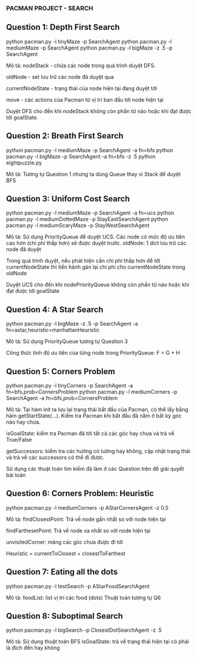 ### PACMAN PROJECT - SEARCH ###

## Question 1: Depth First Search ##
python pacman.py -l tinyMaze -p SearchAgent
python pacman.py -l mediumMaze -p SearchAgent
python pacman.py -l bigMaze -z .5 -p SearchAgent

Mô tả: 
nodeStack - chứa các node trong quá trình duyệt DFS.

oldNode - set lưu trữ các node đã duyệt qua

currentNodeState - trạng thái của node hiện tại đang duyệt tới

move - các actions của Pacman từ vị trí ban đầu tới node hiện tại

Duyệt DFS cho đến khi nodeStack không còn phần tử nào hoặc khi đạt được tới goalState.


## Question 2: Breath First Search
python pacman.py -l mediumMaze -p SearchAgent -a fn=bfs
python pacman.py -l bigMaze -p SearchAgent -a fn=bfs -z .5
python eightpuzzle.py

Mô tả: 
Tương tự Question 1 nhưng ta dùng Queue thay vì Stack để duyệt BFS

## Question 3: Uniform Cost Search
python pacman.py -l mediumMaze -p SearchAgent -a fn=ucs
python pacman.py -l mediumDottedMaze -p StayEastSearchAgent
python pacman.py -l mediumScaryMaze -p StayWestSearchAgent

Mô tả: Sử dụng PriorityQueue để duyệt UCS. Các node có mức độ ưu tiên cao hơn (chi phí thấp hơn) sẽ được duyệt trước.
oldNode: 1 dict lưu trữ các node đã duyệt

Trong quá trình duyệt, nếu phát hiện cần chi phí thấp hơn để tới currentNodeState thì tiến hành gán lại chi phí cho currentNodeState trong oldNode

Duyệt UCS cho đến khi nodePriorityQueue không còn phần tử nào hoặc khi đạt được tới goalState

## Question 4: A Star Search
python pacman.py -l bigMaze -z .5 -p SearchAgent -a fn=astar,heuristic=manhattanHeuristic

Mô tả: Sử dụng PriorityQueue tương tự Question 3

Công thức tính độ ưu tiên của từng node trong PriorityQueue: F = G + H

## Question 5: Corners Problem
python pacman.py -l tinyCorners -p SearchAgent -a fn=bfs,prob=CornersProblem
python pacman.py -l mediumCorners -p SearchAgent -a fn=bfs,prob=CornersProblem

Mô tả:
Tại hàm init ta lưu lại trạng thái bắt đầu của Pacman, có thể lấy bằng hàm getStartState(...). Kiểm tra Pacman khi bắt đầu đã nằm ở bất kỳ góc nào hay chưa.

isGoalState: kiểm tra Pacman đã tới tất cả các góc hay chưa và trả về True/False

getSuccessors: kiểm tra các hướng có tường hay không, cập nhật trạng thái và trả về các successors có thể đi được.

Sử dụng các thuật toán tìm kiếm đã làm ở các Question trên để giải quyết bài toán

## Question 6: Corners Problem: Heuristic
python pacman.py -l mediumCorners -p AStarCornersAgent -z 0.5

Mô tả:
findClosestPoint: Trả về node gần nhất so với node hiện tại 

findFarthesetPoint: Trả về node xa nhất so với node hiện tại

unvisitedCorner: mảng các góc chưa được đi tới

Heuristic = currentToClosest + closestToFarthest 

## Question 7: Eating all the dots
python pacman.py -l testSearch -p AStarFoodSearchAgent

Mô tả: 
foodList: list vị trí các food (dots)
Thuật toán tương tự Q6

## Question 8:  Suboptimal Search
python pacman.py -l bigSearch -p ClosestDotSearchAgent -z .5

Mô tả: Sử dụng thuật toán BFS
isGoalState: trả về trạng thái hiện tại có phải là đích đến hay không